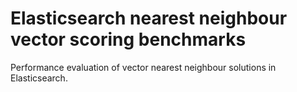 # Elasticsearch nearest neighbour vector scoring benchmarks

Performance evaluation of vector nearest neighbour solutions
in Elasticsearch.

 